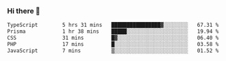### Hi there 🌱
<!--START_SECTION:waka-->

```txt
TypeScript        5 hrs 31 mins   ████████████████▓░░░░░░░░   67.31 %
Prisma            1 hr 38 mins    █████░░░░░░░░░░░░░░░░░░░░   19.94 %
CSS               31 mins         █▓░░░░░░░░░░░░░░░░░░░░░░░   06.40 %
PHP               17 mins         █░░░░░░░░░░░░░░░░░░░░░░░░   03.58 %
JavaScript        7 mins          ▒░░░░░░░░░░░░░░░░░░░░░░░░   01.52 %
```

<!--END_SECTION:waka-->
<!--
**Dieg0raf/Dieg0raf** is a ✨ _special_ ✨ repository because its `README.md` (this file) appears on your GitHub profile.

Here are some ideas to get you started:

- 🔭 I’m currently working on ...
- 🌱 I’m currently learning ...
- 👯 I’m looking to collaborate on ...
- 🤔 I’m looking for help with ...
- 💬 Ask me about ...
- 📫 How to reach me: ...
- 😄 Pronouns: ...
- ⚡ Fun fact: ...
-->
